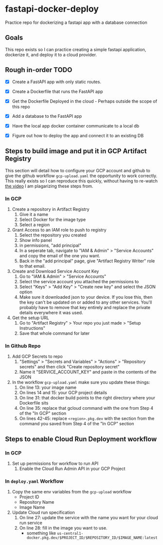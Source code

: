 # fastapi-docker-deploy
Practice repo for dockerizing a fastapi app with a database connection

## Goals

This repo exists so I can practice creating a simple fastapi application, dockerize it, and deploy it to a cloud provider.

## Rough in-order TODO

- [X] Create a FastAPI app with only static routes.
- [X] Create a Dockerfile that runs the FastAPI app
- [X] Get the Dockerfile Deployed in the cloud
        - Perhaps outside the scope of this repo
- [X] Add a database to the FastAPI app
- [X] Have the local app docker container communicate to a local db
- [X] Figure out how to deploy the app and connect it to an existing DB


## Steps to build image and put it in GCP Artifact Registry

This section will detail how to configure your GCP account and github to give the github workflow `gcp-upload.yaml` the opportunity to work correctly. This really exists so I can reproduce this quickly, without having to re-watch [the video](https://www.youtube.com/watch?v=6dLHcnlPi_U) I am plagarizing these steps from.

### In GCP 

1. Create a repository in Artifact Registry
    1. Give it a name
    2. Select Docker for the image type
    3. Select a region
2. Grant Access to an IAM role to push to registry
    1. Select the repository you created
    2. Show info panel
    3. in permissions, "add principal"
    4. In a seperate tab, navigate to "IAM & Admin" > "Service Accounts" and copy the email of the one you want.
    5. Back in the "add principal" page, give "Artifact Registry Writer" role to that email.
3. Create and Download Service Account Key
    1. Go to "IAM & Admin" > "Service Accounts"
    2. Select the service account you attached the permissions to
    3. Select "Keys" > "Add Key" > "Create new key" and select the JSON option
    4. Make sure it downloaded json to your device. If you lose this, then the key can't be updated on or added to any other services. You'll probably have to remove that key entirely and replace the private details everywhere it was used.
4. Get the setup URL
    1. Go to "Artifact Registry" > Your repo you just made > "Setup Instructions"
    2. Save that whole command for later

### In Github Repo
1. Add GCP Secrets to repo
    1. "Settings" > "Secrets and Variables" > "Actions" > "Repository secrets" and then click "Create repository secret"
    2. Name it "SERVICE_ACCOUNT_KEY" and paste in the contents of the JSON
2. In the workflow `gcp-upload.yaml` make sure you update these things:
    1. On line 13: your image name
    2. On lines 14 and 15: your GCP project details
    3. On line 31: that docker build points to the right directory where your Dockerfile sits
    4. On line 35: replace that gcloud command with the one from Step 4 of the "In GCP" section
    5. On lines 42-45: replace `<region>.pkg.dev` with the section from the command you saved from Step 4 of the "In GCP" section

## Steps to enable Cloud Run Deployment workflow

### In GCP

1. Set up permissions for workflow to run API
    1. Enable the Cloud Run Admin API in your GCP Project


### In `deploy.yaml` Workflow

1. Copy the same env variables from the `gcp-upload` workflow
    - Project ID
    - Repository Name
    - Image Name
2. Update Cloud run specification
    1. On line 27: update the service with the name you want for your cloud run service
    2. On line 28: fill in the image you want to use.
        - something like `us-central1-docker.pkg.dev/$PROJECT_ID/$REPOSITORY_ID/$IMAGE_NAME:latest`
